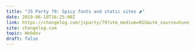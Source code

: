 ```yaml
---
title: "JS Party 79: Spicy fonts and static sites 🌶️"
date: 2019-06-10T16:25:00Z
link: https://changelog.com/jsparty/79?utm_medium=RSS&utm_source=hune
site: changelog.com
topic: Webdev
draft: false
---
```

